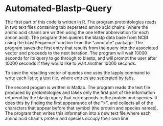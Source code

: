 # Automated-Blastp-Query
The first part of this code is written in R. The program protontologies reads in two text files containing tab seperated amino acid chains
(where the amino acid chains are written using the one letter abbreviation for each amion acid).
The program then queires the blastp data base from NCBI using the blastSequence function from the "annotate" package. The program saves
the first entry that results from the query into the associated vector and proceeds to the next iteration. The program will wait 10000 seconds
for its query to go through to blastp, and will prompt the user after 10000 seconds if they would like to wait another 10000 seconds. 

To save the resulting vector of queries one uses the lapply command to write each list to a text file, where entries are seperated by tabs.  

The second progam is written in Matlab. The program reads the text file produced by protontologies and takes only the first part of the 
information returend by the blastp query that corresponds to the protein and species. It does this by finding the first appearance of the
">", and collects all of the characters that appear before that symbol (the protein and species names). The program then writes 
this information into a new text file where each amino acid chain's protein and species occupy their own line. 
